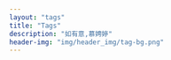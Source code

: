 ```yaml
---
layout: "tags"
title: "Tags"
description: "如有意,慕娉婷"
header-img: "img/header_img/tag-bg.png"
---
```

